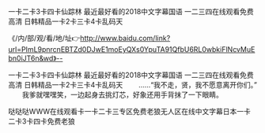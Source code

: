 一卡二卡3卡四卡仙踪林
最近最好看的2018中文字幕国语
一二三四在线观看免费高清
日韩精品一卡2卡三卡4卡乱码天


《/内/部/观/看/地/址👉http://www.baidu.com/link?url=PImL9pnrcnEBTZd0DJwE1moEyQXs0YpuTA91QfbU6RL0wbkiFlNcvMuEbn0iJT6n&wd》--

一卡二卡3卡四卡仙踪林
最近最好看的2018中文字幕国语
一二三四在线观看免费高清
日韩精品一卡2卡三卡4卡乱码天
　　……“我不走，贤，我不愿意离开你们。”
　　我爹就嘿嘿笑，一边起身去挑灯芯，好象还用手背抹了一下眼睛。





哒哒哒WWW在线观看卡一卡二卡三专区免费老狼无人区在线中文字幕日本一卡二卡3卡四卡免费老狼
